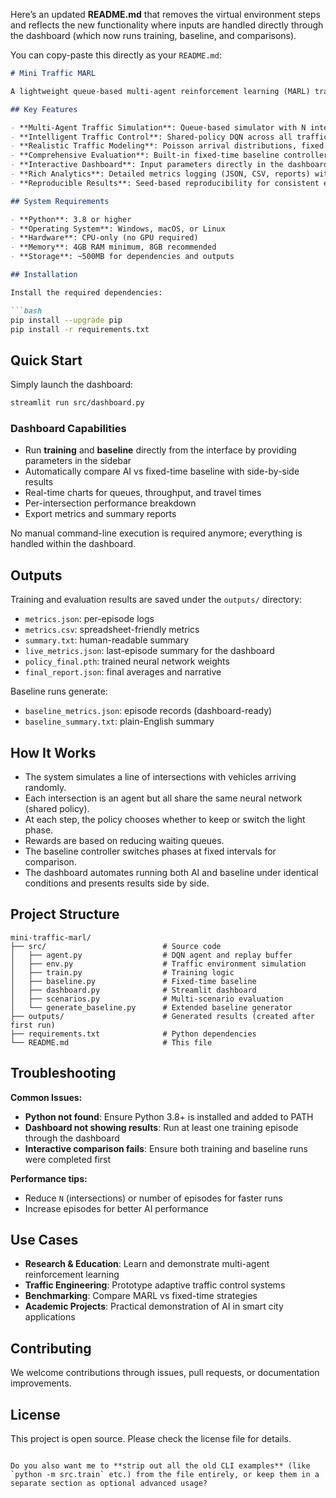 Here’s an updated **README.md** that removes the virtual environment steps and reflects the new functionality where inputs are handled directly through the dashboard (which now runs training, baseline, and comparisons).

You can copy-paste this directly as your `README.md`:

````markdown
# Mini Traffic MARL

A lightweight queue-based multi-agent reinforcement learning (MARL) traffic simulator featuring a shared-policy Deep Q-Network (DQN) controller, fixed-time baseline comparison, comprehensive evaluation metrics, and an interactive Streamlit dashboard. Designed to run efficiently on CPU-only systems without internet connectivity.

## Key Features

- **Multi-Agent Traffic Simulation**: Queue-based simulator with N intersections, each having two phases (North-South/East-West)
- **Intelligent Traffic Control**: Shared-policy DQN across all traffic light agents with parameter sharing for efficient learning
- **Realistic Traffic Modeling**: Poisson arrival distributions, fixed departure capacity, and simple routing logic
- **Comprehensive Evaluation**: Built-in fixed-time baseline controller for fair comparison
- **Interactive Dashboard**: Input parameters directly in the dashboard, which will automatically run training, baseline evaluation, and comparisons
- **Rich Analytics**: Detailed metrics logging (JSON, CSV, reports) with per-intersection analysis
- **Reproducible Results**: Seed-based reproducibility for consistent experimental results

## System Requirements

- **Python**: 3.8 or higher
- **Operating System**: Windows, macOS, or Linux
- **Hardware**: CPU-only (no GPU required)
- **Memory**: 4GB RAM minimum, 8GB recommended
- **Storage**: ~500MB for dependencies and outputs

## Installation

Install the required dependencies:

```bash
pip install --upgrade pip
pip install -r requirements.txt
````

## Quick Start

Simply launch the dashboard:

```bash
streamlit run src/dashboard.py
```

### Dashboard Capabilities

* Run **training** and **baseline** directly from the interface by providing parameters in the sidebar
* Automatically compare AI vs fixed-time baseline with side-by-side results
* Real-time charts for queues, throughput, and travel times
* Per-intersection performance breakdown
* Export metrics and summary reports

No manual command-line execution is required anymore; everything is handled within the dashboard.

## Outputs

Training and evaluation results are saved under the `outputs/` directory:

* `metrics.json`: per-episode logs
* `metrics.csv`: spreadsheet-friendly metrics
* `summary.txt`: human-readable summary
* `live_metrics.json`: last-episode summary for the dashboard
* `policy_final.pth`: trained neural network weights
* `final_report.json`: final averages and narrative

Baseline runs generate:

* `baseline_metrics.json`: episode records (dashboard-ready)
* `baseline_summary.txt`: plain-English summary

## How It Works

* The system simulates a line of intersections with vehicles arriving randomly.
* Each intersection is an agent but all share the same neural network (shared policy).
* At each step, the policy chooses whether to keep or switch the light phase.
* Rewards are based on reducing waiting queues.
* The baseline controller switches phases at fixed intervals for comparison.
* The dashboard automates running both AI and baseline under identical conditions and presents results side by side.

## Project Structure

```
mini-traffic-marl/
├── src/                          # Source code
│   ├── agent.py                  # DQN agent and replay buffer
│   ├── env.py                    # Traffic environment simulation
│   ├── train.py                  # Training logic
│   ├── baseline.py               # Fixed-time baseline
│   ├── dashboard.py              # Streamlit dashboard
│   ├── scenarios.py              # Multi-scenario evaluation
│   └── generate_baseline.py      # Extended baseline generator
├── outputs/                      # Generated results (created after first run)
├── requirements.txt              # Python dependencies
└── README.md                     # This file
```

## Troubleshooting

**Common Issues:**

* **Python not found**: Ensure Python 3.8+ is installed and added to PATH
* **Dashboard not showing results**: Run at least one training episode through the dashboard
* **Interactive comparison fails**: Ensure both training and baseline runs were completed first

**Performance tips:**

* Reduce `N` (intersections) or number of episodes for faster runs
* Increase episodes for better AI performance

## Use Cases

* **Research & Education**: Learn and demonstrate multi-agent reinforcement learning
* **Traffic Engineering**: Prototype adaptive traffic control systems
* **Benchmarking**: Compare MARL vs fixed-time strategies
* **Academic Projects**: Practical demonstration of AI in smart city applications

## Contributing

We welcome contributions through issues, pull requests, or documentation improvements.

## License

This project is open source. Please check the license file for details.

```

Do you also want me to **strip out all the old CLI examples** (like `python -m src.train` etc.) from the file entirely, or keep them in a separate section as optional advanced usage?
```
